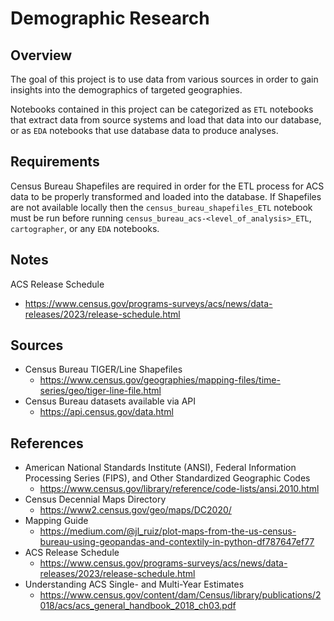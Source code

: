 # Demographic Research

## Overview
The goal of this project is to use data from various sources in order to gain insights into the demographics of 
targeted geographies. 

Notebooks contained in this project can be categorized as `ETL` notebooks that extract data from source systems and 
load that data into our database, or as `EDA` notebooks that use database data to produce analyses. 

## Requirements
Census Bureau Shapefiles are required in order for the ETL process for ACS data to be properly transformed and loaded 
into the database. If Shapefiles are not available locally then the `census_bureau_shapefiles_ETL` notebook must be run 
before running `census_bureau_acs-<level_of_analysis>_ETL`, `cartographer`, or any `EDA` notebooks.

## Notes
ACS Release Schedule
- https://www.census.gov/programs-surveys/acs/news/data-releases/2023/release-schedule.html


## Sources
- Census Bureau TIGER/Line Shapefiles
    - https://www.census.gov/geographies/mapping-files/time-series/geo/tiger-line-file.html
- Census Bureau datasets available via API
    - https://api.census.gov/data.html 

## References
- American National Standards Institute (ANSI), Federal Information Processing Series (FIPS), and Other Standardized 
Geographic Codes
    - https://www.census.gov/library/reference/code-lists/ansi.2010.html 
- Census Decennial Maps Directory
    - https://www2.census.gov/geo/maps/DC2020/
- Mapping Guide
    - https://medium.com/@jl_ruiz/plot-maps-from-the-us-census-bureau-using-geopandas-and-contextily-in-python-df787647ef77
- ACS Release Schedule
    - https://www.census.gov/programs-surveys/acs/news/data-releases/2023/release-schedule.html
- Understanding ACS Single- and Multi-Year Estimates
  - https://www.census.gov/content/dam/Census/library/publications/2018/acs/acs_general_handbook_2018_ch03.pdf